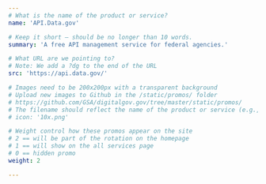 ```yaml
---
# What is the name of the product or service?
name: 'API.Data.gov'

# Keep it short — should be no longer than 10 words.
summary: 'A free API management service for federal agencies.'

# What URL are we pointing to?
# Note: We add a ?dg to the end of the URL
src: 'https://api.data.gov/'

# Images need to be 200x200px with a transparent background
# Upload new images to Github in the /static/promos/ folder
# https://github.com/GSA/digitalgov.gov/tree/master/static/promos/
# The filename should reflect the name of the product or service (e.g., challenge-gov.png)
# icon: '10x.png'

# Weight control how these promos appear on the site
# 2 == will be part of the rotation on the homepage
# 1 == will show on the all services page
# 0 == hidden promo
weight: 2

---
```

